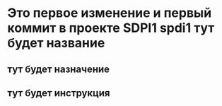 # Это первое изменение и первый коммит в проекте SDPI1 spdi1 тут будет название

## тут будет назначение

## тут будет инструкция



